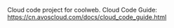Cloud code project for coolweb. Cloud Code Guide: https://cn.avoscloud.com/docs/cloud_code_guide.html